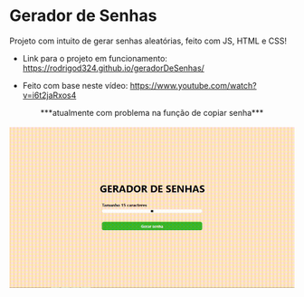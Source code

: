 # Gerador de Senhas
Projeto com intuito de gerar senhas aleatórias, feito com JS, HTML e CSS!
* Link para o projeto em funcionamento: https://rodrigod324.github.io/geradorDeSenhas/

* Feito com base neste vídeo: https://www.youtube.com/watch?v=i6t2jaRxos4

<div align="center">
  ***atualmente com problema na função de copiar senha***
</div>

<br>
<div align="center">
<img src ="https://github.com/RodrigoD324/geradorDeSenhas/blob/master/gerador%20de%20senhas.gif" width="1000px" />
 </div>
